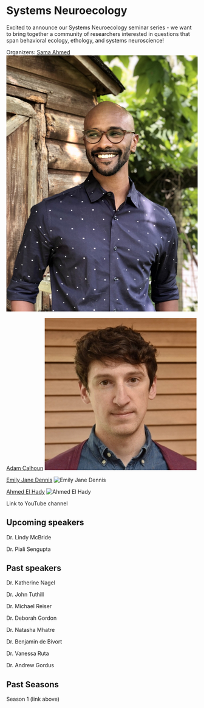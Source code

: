 # Systems Neuroecology

Excited to announce our Systems Neuroecology seminar series - we want to bring together a community of researchers interested in questions that span behavioral ecology, ethology, and systems neuroscience!

Organizers:
[Sama Ahmed](https://twitter.com/ColumboAhmed)
![Sama Ahmed](images/2020/09/july2020_sama.jpg)

[Adam Calhoun](https://twitter.com/neuroecology)
![Adam Calhoun](images/2020/09/adam.jpg)

[Emily Jane Dennis](https://twitter.com/emilyjanedennis)
![Emily Jane Dennis](images/2020/09/emily.jpg)

[Ahmed El Hady](https://twitter.com/zamakany)
![Ahmed El Hady](images/2020/09/ahmed.jpg)

Link to YouTube channel

## Upcoming speakers
Dr. Lindy McBride

Dr. Piali Sengupta

## Past speakers

Dr. Katherine Nagel

Dr. John Tuthill

Dr. Michael Reiser

Dr. Deborah Gordon

Dr. Natasha Mhatre

Dr. Benjamin de Bivort

Dr. Vanessa Ruta

Dr. Andrew Gordus

## Past Seasons

Season 1 (link above)
